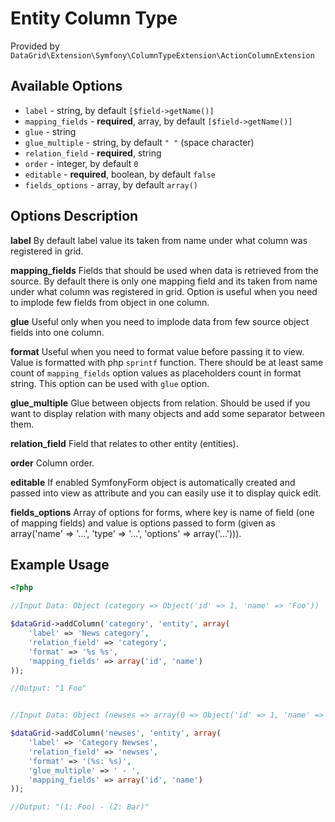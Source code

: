 # Entity Column Type #

Provided by ``DataGrid\Extension\Symfony\ColumnTypeExtension\ActionColumnExtension``

## Available Options ##

* ``label`` - string, by default ``[$field->getName()]``
* ``mapping_fields`` - **required**, array, by default ``[$field->getName()]``
* ``glue`` - string
* ``glue_multiple`` - string, by default ``" "`` (space character)
* ``relation_field`` - **required**, string
* ``order`` - integer, by default ``0``
* ``editable`` - **required**, boolean, by default ``false``
* ``fields_options`` - array, by default ``array()``

## Options Description ##

**label** By default label value its taken from name under what column was registered in grid.

**mapping_fields** Fields that should be used when data is retrieved from the source. By default there is only one mapping
field and its taken from name under what column was registered in grid.
Option is useful when you need to implode few fields from object in one column.

**glue** Useful only when you need to implode data from few source object fields into one column.

**format** Useful when you need to format value before passing it to view. Value is formatted with php ``sprintf`` function. There should be at least same count of ``mapping_fields`` option
values as placeholders count in format string. This option can be used with ``glue`` option.

**glue_multiple** Glue between objects from relation. Should be used if you want to display relation with many objects and add some separator between them.

**relation_field** Field that relates to other entity (entities).

**order** Column order.

**editable** If enabled SymfonyForm object is automatically created and passed into view as attribute and you can easily use it to display quick edit.

**fields_options** Array of options for forms, where key is name of field (one of mapping fields) and value is options passed to form
(given as array('name' => '...', 'type' => '...', 'options' => array('...'))).

## Example Usage ##

``` php
<?php

//Input Data: Object (category => Object('id' => 1, 'name' => 'Foo'))

$dataGrid->addColumn('category', 'entity', array(
    'label' => 'News category',
    'relation_field' => 'category',
    'format' => '%s %s',
    'mapping_fields' => array('id', 'name')
));

//Output: "1 Foo"


//Input Data: Object (newses => array(0 => Object('id' => 1, 'name' => 'Foo'), 1 => Object('id' => 2, 'name' => 'Bar')))

$dataGrid->addColumn('newses', 'entity', array(
    'label' => 'Category Newses',
    'relation_field' => 'newses',
    'format' => '(%s: %s)',
    'glue_multiple' => ' - ',
    'mapping_fields' => array('id', 'name')
));

//Output: "(1: Foo) - (2: Bar)"
```